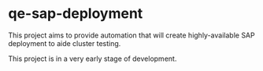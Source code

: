 # qe-sap-deployment

This project aims to provide automation that will create highly-available SAP deployment to aide cluster testing.

This project is in a very early stage of development.
